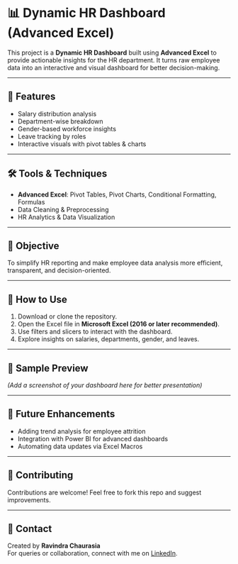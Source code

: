 # 📊 Dynamic HR Dashboard (Advanced Excel)

This project is a **Dynamic HR Dashboard** built using **Advanced Excel** to provide actionable insights for the HR department. It turns raw employee data into an interactive and visual dashboard for better decision-making.

---

## 🔑 Features
- Salary distribution analysis  
- Department-wise breakdown  
- Gender-based workforce insights  
- Leave tracking by roles  
- Interactive visuals with pivot tables & charts  

---

## 🛠 Tools & Techniques
- **Advanced Excel**: Pivot Tables, Pivot Charts, Conditional Formatting, Formulas  
- Data Cleaning & Preprocessing  
- HR Analytics & Data Visualization  

---

## 🎯 Objective
To simplify HR reporting and make employee data analysis more efficient, transparent, and decision-oriented.

---

## 📂 How to Use
1. Download or clone the repository.  
2. Open the Excel file in **Microsoft Excel (2016 or later recommended)**.  
3. Use filters and slicers to interact with the dashboard.  
4. Explore insights on salaries, departments, gender, and leaves.  

---

## 📸 Sample Preview
*(Add a screenshot of your dashboard here for better presentation)*  

---

## 📌 Future Enhancements
- Adding trend analysis for employee attrition  
- Integration with Power BI for advanced dashboards  
- Automating data updates via Excel Macros  

---

## 🤝 Contributing
Contributions are welcome! Feel free to fork this repo and suggest improvements.  

---

## 📧 Contact
Created by **Ravindra Chaurasia**  
For queries or collaboration, connect with me on [LinkedIn](https://www.linkedin.com/in/ravindra-chaurasia-824a37294).  

